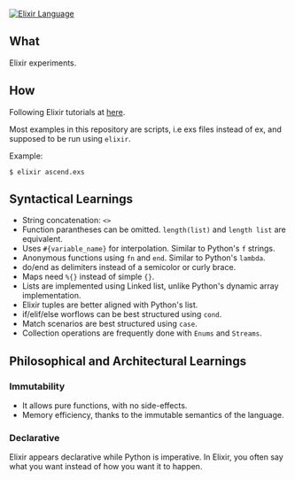 [![Elixir Language](https://img.shields.io/badge/Language-Elixir-4B275F?style=for-the-badge&logo=elixir&logoColor=white)](https://elixir-lang.org/)

## What

Elixir experiments.

## How

Following Elixir tutorials at [here](https://hexdocs.pm/elixir/introduction.html).

Most examples in this repository are scripts, i.e exs files instead of ex, and supposed to be run using `elixir`.

Example:

    $ elixir ascend.exs

## Syntactical Learnings

- String concatenation: `<>`
- Function parantheses can be omitted. `length(list)` and `length list` are equivalent.
- Uses `#{variable_name}` for interpolation. Similar to Python's `f` strings.
- Anonymous functions using `fn` and `end`. Similar to Python's `lambda`.
- do/end as delimiters instead of a semicolor or curly brace.
- Maps need `%{}` instead of simple `{}`.
- Lists are implemented using Linked list, unlike Python's dynamic array implementation.
- Elixir tuples are better aligned with Python's list.
- if/elif/else worflows can be best structured using `cond`.
- Match scenarios are best structured using `case`.
- Collection operations are frequently done with `Enums` and `Streams`.

## Philosophical and Architectural Learnings

### Immutability

* It allows pure functions, with no side-effects.
* Memory efficiency, thanks to the immutable semantics of the language. 

### Declarative

Elixir appears declarative while Python is imperative. In Elixir, you often say what you want instead of how you want it to happen.
